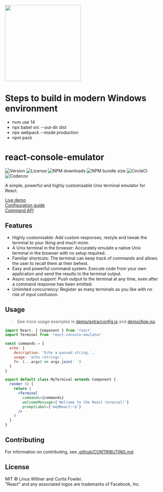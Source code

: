 <img src=".github/logo.png" height="250px">

# Steps to build in modern Windows environment

- nvm use 14
- npx babel src --out-dir dist
- npx webpack --mode production
- npm pack

# react-console-emulator

![Version](https://img.shields.io/npm/v/react-console-emulator) ![License](https://img.shields.io/npm/l/react-console-emulator) ![NPM downloads](https://img.shields.io/npm/dw/react-console-emulator) ![NPM bundle size](https://img.shields.io/bundlephobia/min/react-console-emulator) ![CircleCI](https://img.shields.io/circleci/build/github/linuswillner/react-console-emulator/master) ![Codecov](https://img.shields.io/codecov/c/github/linuswillner/react-console-emulator) 

A simple, powerful and highly customisable Unix terminal emulator for React.

[Live demo](https://linuswillner.me/react-console-emulator/)  
[Configuration guide](docs/CONFIG.md)  
[Command API](docs/API.md)

## Features

- Highly customisable: Add custom responses, restyle and tweak the terminal to your liking and much more.
- A Unix terminal in the browser: Accurately emulate a native Unix terminal in the browser with no setup required.
- Familiar shortcuts: The terminal can keep track of commands and allows the user to recall them at their behest.
- Easy and powerful command system: Execute code from your own application and send the results to the terminal output.
- Async output support: Push output to the terminal at any time, even after a command response has been emitted.
- Unlimited concurrency: Register as many terminals as you like with no risk of input confusion.

## Usage

> See more usage examples in [demo/extra/config.js](demo/extra/config.js) and [demo/App.jsx](demo/App.jsx)

```jsx
import React, { Component } from 'react'
import Terminal from 'react-console-emulator'

const commands = {
  echo: {
    description: 'Echo a passed string.',
    usage: 'echo <string>',
    fn: (...args) => args.join(' ')
  }
}

export default class MyTerminal extends Component {
  render () {
    return (
      <Terminal
        commands={commands}
        welcomeMessage={'Welcome to the React terminal!'}
        promptLabel={'me@React:~$'}
      />
    )
  }
}
```

## Contributing

For information on contributing, see [.github/CONTRIBUTING.md](.github/CONTRIBUTING.md).

## License

MIT © Linus Willner and Curtis Fowler.  
"React" and any associated logos are trademarks of Facebook, Inc.
